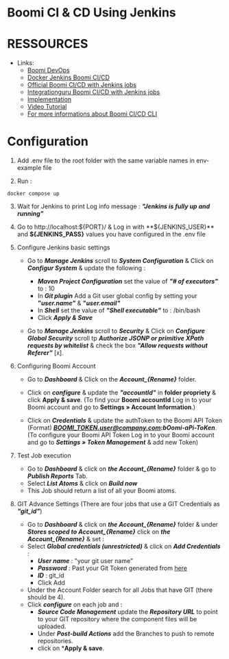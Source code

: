 # Boomi CI & CD Using Jenkins

# RESSOURCES

* Links: 
    * [Boomi DevOps](https://boomi.com/form/devops-assets-success/)
    * [Docker Jenkins Boomi CI/CD](https://hub.docker.com/r/boomicicd/jenkins) 
    * [Official Boomi CI/CD with Jenkins jobs](https://github.com/OfficialBoomi/boomicicd-jenkinsjobs)
    * [Integrationguru Boomi CI/CD with Jenkins jobs](https://github.com/integrationguru/boomicicd-jenkinsjobs)
    * [Implementation](https://community.boomi.com/s/article/Boomi-CI-CD-Reference-Implementation)
    * [Video Tutorial](https://www.youtube.com/watch?v=DZgJgCw6Z7s)
    * [For more informations about Boomi CI/CD CLI](https://github.com/OfficialBoomi/boomicicd-cli)

# Configuration

1. Add .env file to the root folder with the same variable names in env-example file

2. Run : 
```
docker compose up
```

3. Wait for Jenkins to print Log info message : ***"Jenkins is fully up and running"***

4. Go to http://localhost:${PORT}/ & Log in with **${JENKINS_USER}** and **${JENKINS_PASS}** values you have configured in the .env file

5. Configure Jenkins basic settings
    * Go to ***Manage Jenkins*** scroll to ***System Configuration*** & Click on ***Configur System*** & update the following :
        * ***Maven Project Configuration*** set the value of ***"# of executors"*** to : 10
        * In ***Git plugin*** Add a Git user global config by setting your **"*user.name"*** & **"*user.email"***
        * In ***Shell*** set the value of ***"Shell executable"*** to : /bin/bash
        * Click ***Apply & Save***
    
    * Go to ***Manage Jenkins*** scroll to ***Security*** & Click on ***Configure Global Security*** scroll tp ***Authorize JSONP or primitive XPath requests by whitelist*** & check the box ***"Allow requests without Referer"*** [x].

6. Configuring Boomi Account
    * Go to ***Dashboard*** & Click on the ***Account_{Rename}*** folder.

    * Click on ***configure*** & update the ***"accountId"*** in **folder propriety** & click **Apply & save**. (To find your **Boomi __accountId__** Log in to your Boomi account and go to **Settings » Account Information**.)

    * Click on ***Credentials*** & update the authToken to the Boomi API Token (Format) ***BOOMI_TOKEN.user@company.com:bOomi-aPi-ToKen***. (To configure your Boomi API Token Log in to your Boomi account and go to ***Settings » Token Management*** & add new Token)

7. Test Job execution 
    * Go to ***Dashboard*** & click on ***the Account_{Rename}*** folder & go to ***Publish Reports*** Tab.
    * Select ***List Atoms*** & click on ***Build now***
    * This Job should return a list of all your Boomi atoms.

8. GIT Advance Settings (There are four jobs that use a GIT Credentials as ***"git_id"***)
    * Go to ***Dashboard*** & click on ***the Account_{Rename}*** folder & under ***Stores scoped to Account_{Rename}*** click on ***the Account_{Rename}*** & set :
    * Select ***Global credentials (unrestricted)*** & click on ***Add Credentials*** :
        * ***User name*** : "your git user name"
        * ***Password*** : Past your Git Token generated from [here](https://docs.github.com/en/github/authenticating-to-github/creating-a-personal-access-token)
        * ***ID*** : git_id
        * Click Add
    * Under the Account Folder search for all Jobs that have GIT (there should be 4).
    * Click ***configure*** on each job and : 
        * ***Source Code Management*** update the ***Repository URL*** to point to your GIT repository where the component files will be uploaded.
        * Under ***Post-build Actions*** add the Branches to push to remote repositories.
        * click on ***Apply & save**.